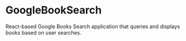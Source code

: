# GoogleBookSearch
React-based Google Books Search application that queries and displays books based on user searches. 
